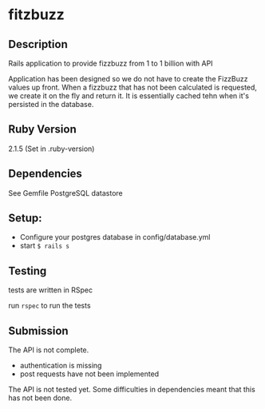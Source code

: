 # fitzbuzz

## Description

Rails application to provide fizzbuzz from 1 to 1 billion with API

Application has been designed so we do not have to create the FizzBuzz values up front. When a fizzbuzz that has not been calculated is requested, we create it on the fly and return it. It is essentially cached tehn when it's persisted in the database.

## Ruby Version
2.1.5 (Set in .ruby-version)

## Dependencies

See Gemfile
PostgreSQL datastore

## Setup:

 - Configure your postgres database in config/database.yml
 - start 
`$ rails s`

## Testing
tests are written in RSpec

run `rspec` to run the tests

## Submission

The API is not complete. 
 - authentication is missing
 - post requests have not been implemented

The API is not tested yet. Some difficulties in dependencies meant that this has not been done.
